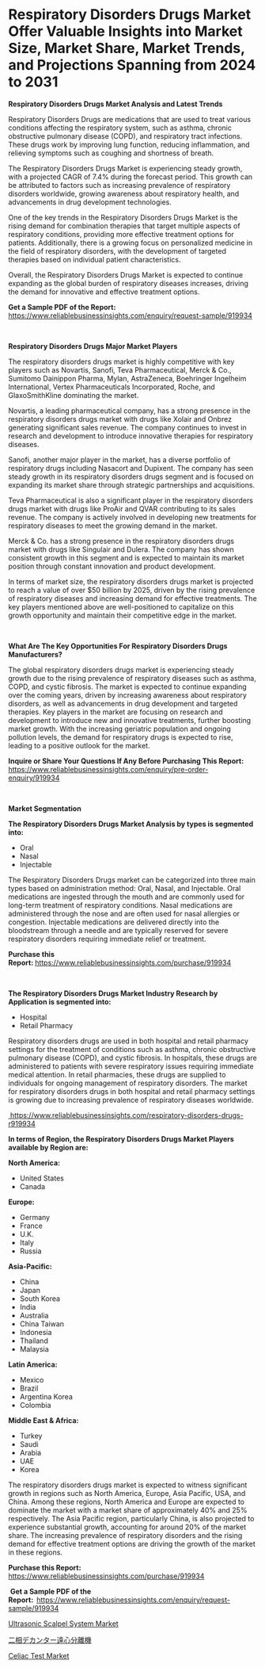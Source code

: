 <p><h1>Respiratory Disorders Drugs Market Offer Valuable Insights into Market Size, Market Share, Market Trends, and Projections Spanning from 2024 to 2031</h1></p><p><strong>Respiratory Disorders Drugs Market Analysis and Latest Trends</strong></p>
<p><p>Respiratory Disorders Drugs are medications that are used to treat various conditions affecting the respiratory system, such as asthma, chronic obstructive pulmonary disease (COPD), and respiratory tract infections. These drugs work by improving lung function, reducing inflammation, and relieving symptoms such as coughing and shortness of breath.</p><p>The Respiratory Disorders Drugs Market is experiencing steady growth, with a projected CAGR of 7.4% during the forecast period. This growth can be attributed to factors such as increasing prevalence of respiratory disorders worldwide, growing awareness about respiratory health, and advancements in drug development technologies.</p><p>One of the key trends in the Respiratory Disorders Drugs Market is the rising demand for combination therapies that target multiple aspects of respiratory conditions, providing more effective treatment options for patients. Additionally, there is a growing focus on personalized medicine in the field of respiratory disorders, with the development of targeted therapies based on individual patient characteristics.</p><p>Overall, the Respiratory Disorders Drugs Market is expected to continue expanding as the global burden of respiratory diseases increases, driving the demand for innovative and effective treatment options.</p></p>
<p><strong>Get a Sample PDF of the Report:&nbsp;</strong> <a href="https://www.reliablebusinessinsights.com/enquiry/request-sample/919934">https://www.reliablebusinessinsights.com/enquiry/request-sample/919934</a></p>
<p>&nbsp;</p>
<p><strong>Respiratory Disorders Drugs Major Market Players</strong></p>
<p><p>The respiratory disorders drugs market is highly competitive with key players such as Novartis, Sanofi, Teva Pharmaceutical, Merck & Co., Sumitomo Dainippon Pharma, Mylan, AstraZeneca, Boehringer Ingelheim International, Vertex Pharmaceuticals Incorporated, Roche, and GlaxoSmithKline dominating the market.</p><p>Novartis, a leading pharmaceutical company, has a strong presence in the respiratory disorders drugs market with drugs like Xolair and Onbrez generating significant sales revenue. The company continues to invest in research and development to introduce innovative therapies for respiratory diseases.</p><p>Sanofi, another major player in the market, has a diverse portfolio of respiratory drugs including Nasacort and Dupixent. The company has seen steady growth in its respiratory disorders drugs segment and is focused on expanding its market share through strategic partnerships and acquisitions.</p><p>Teva Pharmaceutical is also a significant player in the respiratory disorders drugs market with drugs like ProAir and QVAR contributing to its sales revenue. The company is actively involved in developing new treatments for respiratory diseases to meet the growing demand in the market.</p><p>Merck & Co. has a strong presence in the respiratory disorders drugs market with drugs like Singulair and Dulera. The company has shown consistent growth in this segment and is expected to maintain its market position through constant innovation and product development.</p><p>In terms of market size, the respiratory disorders drugs market is projected to reach a value of over $50 billion by 2025, driven by the rising prevalence of respiratory diseases and increasing demand for effective treatments. The key players mentioned above are well-positioned to capitalize on this growth opportunity and maintain their competitive edge in the market.</p></p>
<p>&nbsp;</p>
<p><strong>What Are The Key Opportunities For Respiratory Disorders Drugs Manufacturers?</strong></p>
<p><p>The global respiratory disorders drugs market is experiencing steady growth due to the rising prevalence of respiratory diseases such as asthma, COPD, and cystic fibrosis. The market is expected to continue expanding over the coming years, driven by increasing awareness about respiratory disorders, as well as advancements in drug development and targeted therapies. Key players in the market are focusing on research and development to introduce new and innovative treatments, further boosting market growth. With the increasing geriatric population and ongoing pollution levels, the demand for respiratory drugs is expected to rise, leading to a positive outlook for the market.</p></p>
<p><strong>Inquire or Share Your Questions If Any Before Purchasing This Report:</strong> <a href="https://www.reliablebusinessinsights.com/enquiry/pre-order-enquiry/919934">https://www.reliablebusinessinsights.com/enquiry/pre-order-enquiry/919934</a></p>
<p>&nbsp;</p>
<p><strong>Market Segmentation</strong></p>
<p><strong>The Respiratory Disorders Drugs Market Analysis by types is segmented into:</strong></p>
<p><ul><li>Oral</li><li>Nasal</li><li>Injectable</li></ul></p>
<p><p>The Respiratory Disorders Drugs market can be categorized into three main types based on administration method: Oral, Nasal, and Injectable. Oral medications are ingested through the mouth and are commonly used for long-term treatment of respiratory conditions. Nasal medications are administered through the nose and are often used for nasal allergies or congestion. Injectable medications are delivered directly into the bloodstream through a needle and are typically reserved for severe respiratory disorders requiring immediate relief or treatment.</p></p>
<p><strong>Purchase this Report:&nbsp;</strong><a href="https://www.reliablebusinessinsights.com/purchase/919934">https://www.reliablebusinessinsights.com/purchase/919934</a></p>
<p>&nbsp;</p>
<p><strong>The Respiratory Disorders Drugs Market Industry Research by Application is segmented into:</strong></p>
<p><ul><li>Hospital</li><li>Retail Pharmacy</li></ul></p>
<p><p>Respiratory disorders drugs are used in both hospital and retail pharmacy settings for the treatment of conditions such as asthma, chronic obstructive pulmonary disease (COPD), and cystic fibrosis. In hospitals, these drugs are administered to patients with severe respiratory issues requiring immediate medical attention. In retail pharmacies, these drugs are supplied to individuals for ongoing management of respiratory disorders. The market for respiratory disorders drugs in both hospital and retail pharmacy settings is growing due to increasing prevalence of respiratory diseases worldwide.</p></p>
<p><a href="https://www.reliablebusinessinsights.com/respiratory-disorders-drugs-r919934">&nbsp;https://www.reliablebusinessinsights.com/respiratory-disorders-drugs-r919934</a></p>
<p><strong>In terms of Region, the Respiratory Disorders Drugs Market Players available by Region are:</strong></p>
<p>
    <p> <strong> North America: </strong>
        <ul>
            <li>United States</li>
            <li>Canada</li>
        </ul>
        </p> 
    <p> <strong> Europe: </strong>
        <ul>
            <li>Germany</li>
            <li>France</li>
            <li>U.K.</li>
            <li>Italy</li>
            <li>Russia</li>
        </ul>
        </p> 
    <p> <strong> Asia-Pacific: </strong>
        <ul>
            <li>China</li>
            <li>Japan</li>
            <li>South Korea</li>
            <li>India</li>
            <li>Australia</li>
            <li>China Taiwan</li>
            <li>Indonesia</li>
            <li>Thailand</li>
            <li>Malaysia</li>
        </ul>
        </p> 
    <p> <strong> Latin America: </strong>
        <ul>
            <li>Mexico</li>
            <li>Brazil</li>
            <li>Argentina Korea</li>
            <li>Colombia</li>
        </ul>
        </p> 
    <p> <strong> Middle East & Africa: </strong>
        <ul>
            <li>Turkey</li>
            <li>Saudi</li>
            <li>Arabia</li>
            <li>UAE</li>
            <li>Korea</li>
        </ul>
    </p>
    </p>
<p><p>The respiratory disorders drugs market is expected to witness significant growth in regions such as North America, Europe, Asia Pacific, USA, and China. Among these regions, North America and Europe are expected to dominate the market with a market share of approximately 40% and 25% respectively. The Asia Pacific region, particularly China, is also projected to experience substantial growth, accounting for around 20% of the market share. The increasing prevalence of respiratory disorders and the rising demand for effective treatment options are driving the growth of the market in these regions.</p></p>
<p><strong>Purchase this Report: </strong><a href="https://www.reliablebusinessinsights.com/purchase/919934">https://www.reliablebusinessinsights.com/purchase/919934</a></p>
<p>&nbsp;<strong>Get a Sample PDF of the Report:&nbsp;&nbsp;</strong><a href="https://www.reliablebusinessinsights.com/enquiry/request-sample/919934">https://www.reliablebusinessinsights.com/enquiry/request-sample/919934</a></p>
<p><strong></strong></p>
<p><p><a href="https://view.publitas.com/reportprime-1/global-ultrasonic-scalpel-system-market-size-share-analysis-by-product-type-by-application-by-region-forecasts-2024-2031/">Ultrasonic Scalpel System Market</a></p><p><a href="https://github.com/Fatimaklein1/Market-Research-Report-List-2/blob/main/9570064175589.md">二相デカンター遠心分離機</a></p><p><a href="https://view.publitas.com/reportprime-1/celiac-test-market-outlook-and-forecast-from-2024-to-2031/">Celiac Test Market</a></p></p>